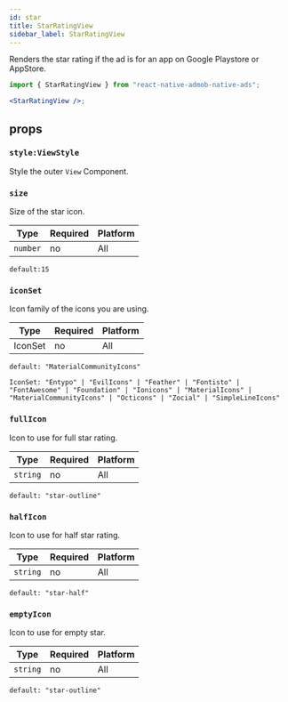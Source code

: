 ```yaml
---
id: star
title: StarRatingView
sidebar_label: StarRatingView
---
```


Renders the star rating if the ad is for an app on Google Playstore or AppStore.

```jsx
import { StarRatingView } from "react-native-admob-native-ads";

<StarRatingView />;
```

## props

### `style:ViewStyle`

Style the outer `View` Component.

### `size`

Size of the star icon.

| Type     | Required | Platform |
| -------- | -------- | -------- |
| `number` | no       | All      |

`default:15`

### `iconSet`

Icon family of the icons you are using.

| Type    | Required | Platform |
| ------- | -------- | -------- |
| IconSet | no       | All      |

`default: "MaterialCommunityIcons"`

`IconSet: "Entypo" | "EvilIcons" | "Feather" | "Fontisto" | "FontAwesome" | "Foundation" | "Ionicons" | "MaterialIcons" | "MaterialCommunityIcons" | "Octicons" | "Zocial" | "SimpleLineIcons" `

### `fullIcon`

Icon to use for full star rating.

| Type     | Required | Platform |
| -------- | -------- | -------- |
| `string` | no       | All      |

`default: "star-outline"`

### `halfIcon`

Icon to use for half star rating.

| Type     | Required | Platform |
| -------- | -------- | -------- |
| `string` | no       | All      |

`default: "star-half"`

### `emptyIcon`

Icon to use for empty star.

| Type     | Required | Platform |
| -------- | -------- | -------- |
| `string` | no       | All      |

`default: "star-outline"`
